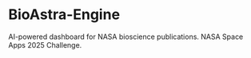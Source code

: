 # BioAstra-Engine
AI-powered dashboard for NASA bioscience publications. NASA Space Apps 2025 Challenge.
